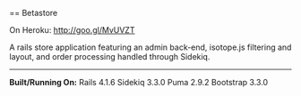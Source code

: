 == Betastore

On Heroku: http://goo.gl/MvUVZT

A rails store application featuring an admin back-end, isotope.js filtering and layout, and order processing handled through Sidekiq.

* * *

**Built/Running On:**
Rails 4.1.6
Sidekiq 3.3.0
Puma 2.9.2
Bootstrap 3.3.0